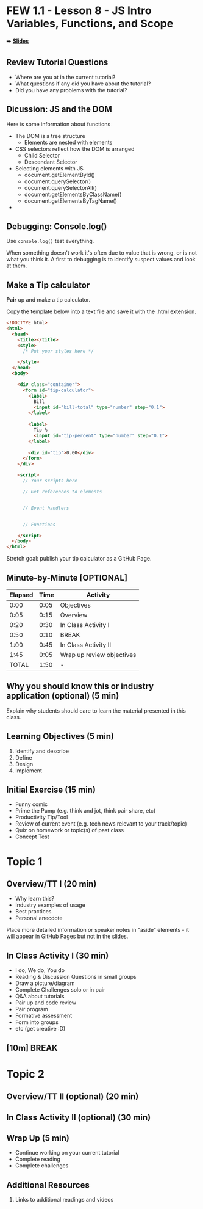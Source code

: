 <!-- .slide: data-background="./Images/header.svg" data-background-repeat="none" data-background-size="40% 40%" data-background-position="center 10%" class="header" -->
# FEW 1.1 - Lesson 8 - JS Intro Variables, Functions, and Scope

<!-- Put a link to the slides so that students can find them -->

➡️ [**Slides**](/Syllabus-Template/Slides/Lesson1.html ':ignore')

<!-- > -->

## Review Tutorial Questions 

- Where are you at in the current tutorial? 
- What questions if any did you have about the tutorial? 
- Did you have any problems with the tutorial? 

## Dicussion: JS and the DOM

Here is some information about functions

- The DOM is a tree structure
  - Elements are nested with elements
- CSS selectors reflect how the DOM is arranged
  - Child Selector
  - Descendant Selector
- Selecting elements with JS 
  - document.getElementById()
  - document.querySelector()
  - document.querySelectorAll()
  - document.getElementsByClassName()
  - document.getElementsByTagName()
- 

<!-- > -->


## Debugging: Console.log()

Use `console.log()` test everything. 

When something doesn't work it's often due to value that is wrong, or is not what you think it. A first to debugging is to identify suspect values and look at them. 

<!-- > -->

## Make a Tip calculator

**Pair** up and make a tip calculator. 

Copy the template below into a text file and save it with the .html extension. 

```html
<!DOCTYPE html>
<html>
  <head>
    <title></title>
    <style>
      /* Put your styles here */

    </style>
  </head>
  <body>

    <div class="container">
      <form id="tip-calculator">
        <label>
          Bill
          <input id="bill-total" type="number" step="0.1">
        </label>
        
        <label>
          Tip %
          <input id="tip-percent" type="number" step="0.1">
        </label>
        
        <div id="tip">0.00</div>
      </form>
    </div>

    <script>
      // Your scripts here

      // Get references to elements 


      // Event handlers 


      // Functions 

    </script>
  </body>
</html>
```

Stretch goal: publish your tip calculator as a GitHub Page.  

<!-- > --> 

## Minute-by-Minute [OPTIONAL]

| **Elapsed** | **Time**  | **Activity**              |
| ----------- | --------- | ------------------------- |
| 0:00        | 0:05      | Objectives                |
| 0:05        | 0:15      | Overview                  |
| 0:20        | 0:30      | In Class Activity I       |
| 0:50        | 0:10      | BREAK                     |
| 1:00        | 0:45      | In Class Activity II      |
| 1:45        | 0:05      | Wrap up review objectives |
| TOTAL       | 1:50      | -                         |


<!-- > -->

## Why you should know this or industry application (optional) (5 min)

Explain why students should care to learn the material presented in this class.

<!-- > -->

## Learning Objectives (5 min)

1. Identify and describe
1. Define
1. Design
1. Implement

<!-- > -->

## Initial Exercise (15 min)

- Funny comic
- Prime the Pump (e.g. think and jot, think pair share, etc)
- Productivity Tip/Tool
- Review of current event (e.g. tech news relevant to your track/topic)
- Quiz on homework or topic(s) of past class
- Concept Test

<!-- > -->

# Topic 1

<!-- v -->

## Overview/TT I (20 min)

- Why learn this?
- Industry examples of usage
- Best practices
- Personal anecdote

<aside class="notes">
Place more detailed information or speaker notes in "aside" elements - it will appear in GitHub Pages but not in the slides.
</aside>

<!-- v -->

## In Class Activity I (30 min)

- I do, We do, You do
- Reading & Discussion Questions in small groups
- Draw a picture/diagram
- Complete Challenges solo or in pair
- Q&A about tutorials
- Pair up and code review
- Pair program
- Formative assessment
- Form into groups
- etc (get creative :D)

<!-- > -->

<!-- .slide: data-background="#087CB8" -->
## [**10m**] BREAK

<!-- > -->

# Topic 2

<!-- v -->

## Overview/TT II (optional) (20 min)

<!-- v -->

## In Class Activity II (optional) (30 min)

<!-- > -->

## Wrap Up (5 min)

- Continue working on your current tutorial
- Complete reading
- Complete challenges

<!-- > -->

## Additional Resources

1. Links to additional readings and videos
